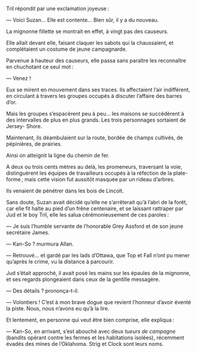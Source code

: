 Tril répondit par une exclamation joyeuse :

— Voici Suzan... Elle est contente... Bien sûr, il y a du nouveau.

La mignonne fillette se montrait en effet, à vingt pas des causeurs.

Elle allait devant elle, faisant claquer les sabots qui la chaussaient, et
complétaient un costume de jeune campagnarde.

Parvenue à hauteur des causeurs, elle passa sans paraître les reconnaître en chuchotant ce seul mot :

— Venez !

Eux se mirent en mouvement dans ses traces. Ils affectaient l’air indifférent, en circulant à travers les groupes occupés à discuter l’affaire des barres d’or.

Mais les groupes s’espacèrent peu à peu... les maisons se succédèrent à des
intervalles de plus en plus grands. Les trois personnages sortaient de Jersey-
Shore.

Maintenant, ils déambulaient sur la route, bordée de champs cultivés, de
pépinières, de prairies.

Ainsi on atteignit la ligne du chemin de fer.

A deux ou trois cents mètres au delà, les promeneurs, traversant la voie, distinguèrent les équipes de travailleurs occupés à la réfection de la
plate-forme ; mais cette vision fut aussitôt masquée par un rideau d’arbres.

Ils venaient de pénétrer dans les bois de Lincolt.

Sans doute, Suzan avait décidé qu’elle ne s’arrêterait qu’à l’abri de la forêt, car elle fit halte au pied d’un frêne centenaire, et se laissant rattraper par Jud et le boy Tril, elle les salua cérémonieusement de ces paroles :

— Je suis l’humble servante de l’honorable Grey Assford et de son jeune
secrétaire James.

— Kan-So ? murmura Allan.

— Retrouvé... et gardé par les lads d’Ottawa, que Top et Fall n’ont pu
mener qu’après le crime, vu la distance à parcourir.

Jud s’était approché, il avait posé les mains sur les épaules de la mignonne,
et ses regards plongeaient dans ceux de la gentille messagère.

— Des détails ? prononça-t-il.

— Volontiers ! C’est à mon brave dogue que revient l’honneur d’avoir éventé la piste. Nous, nous n’avons eu qu’à la lire.

Et lentement, en personne qui veut être bien comprise, elle expliqua :

— Kan-So, en arrivant, s’est abouché avec deux _tueurs de campagne_ (bandits opérant contre les fermes et les habitations isolées), récemment évadés des mines de l’Oklahoma. Strig et Clock sont leurs noms.
